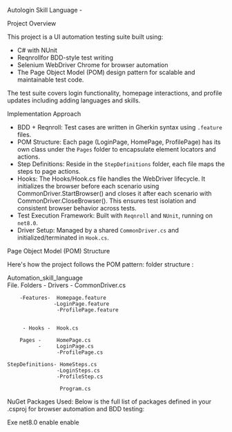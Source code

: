 Autologin Skill Language - 

Project Overview

This project is a UI automation testing suite built using:

- C# with NUnit
- Reqnrollfor BDD-style test writing
- Selenium WebDriver Chrome for browser automation
- The Page Object Model (POM) design pattern for scalable and maintainable test code.

The test suite covers login functionality, homepage interactions, and profile updates including adding languages and skills.


  Implementation Approach

- BDD + Reqnroll: Test cases are written in Gherkin syntax using `.feature` files.
- POM Structure: Each page (LoginPage, HomePage, ProfilePage) has its own class under the `Pages` folder to encapsulate element locators and actions.
- Step Definitions: Reside in the `StepDefinitions` folder, each file maps the steps to page actions.
- Hooks: The Hooks/Hook.cs file handles the WebDriver lifecycle. It initializes the browser before each scenario using CommonDriver.StartBrowser() and closes it after each scenario with 
  CommonDriver.CloseBrowser(). This ensures test isolation and consistent browser behavior across tests.
- Test Execution Framework: Built with `Reqnroll` and `NUnit`, running on `net8.0`.
- Driver Setup: Managed by a shared `CommonDriver.cs` and initialized/terminated in `Hook.cs`.

Page Object Model (POM) Structure

Here's how the project follows the POM pattern:
folder structure : 

Automation_skill_language    
                         File. 
Folders - Drivers - CommonDriver.cs
          

        -Features-  Homepage.feature
                   -LoginPage.feature 
                    -ProfilePage.feature 


         - Hooks -  Hook.cs 

        Pages -     HomePage.cs
              -     LoginPage.cs
                    -ProfilePage.cs

    StepDefinitions- HomeSteps.cs
                    -LoginSteps.cs
                    -ProfileStep.cs

                     Program.cs

NuGet Packages Used:
Below is the full list of packages defined in your .csproj for browser automation and BDD testing:

<Project Sdk="Microsoft.NET.Sdk">

  <PropertyGroup>
    <OutputType>Exe</OutputType>
    <TargetFramework>net8.0</TargetFramework>
    <ImplicitUsings>enable</ImplicitUsings>
    <Nullable>enable</Nullable>
  </PropertyGroup>

  <ItemGroup>
    <PackageReference Include="DotNetSeleniumExtras.PageObjects.Core" Version="4.14.1" />
    <PackageReference Include="DotNetSeleniumExtras.WaitHelpers" Version="3.11.0" />
    <PackageReference Include="Microsoft.NET.Test.Sdk" Version="17.13.0" />
    <PackageReference Include="NUnit" Version="4.3.2" />
    <PackageReference Include="NUnit3TestAdapter" Version="5.0.0" />
    <PackageReference Include="Reqnroll" Version="2.4.0" />
    <PackageReference Include="Reqnroll.NUnit" Version="2.4.0" />
    <PackageReference Include="Reqnroll.Tools.MsBuild.Generation" Version="2.4.0" />
    <PackageReference Include="Selenium.Support" Version="4.31.0" />
    <PackageReference Include="Selenium.WebDriver" Version="4.31.0" />
    <PackageReference Include="Selenium.WebDriver.ChromeDriver" Version="135.0.7049.8400" />
  </ItemGroup>

</Project>

